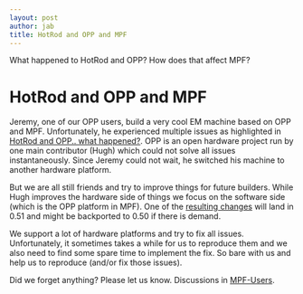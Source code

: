```yaml
---
layout: post
author: jab
title: HotRod and OPP and MPF
---
```

What happened to HotRod and OPP? How does that affect MPF?

# HotRod and OPP and MPF

Jeremy, one of our OPP users, build a very cool EM machine based on OPP and MPF.
Unfortunately, he experienced multiple issues as highlighted in
[HotRod and OPP.. what happened?](https://openpinballproject.wordpress.com/2018/06/27/6-26-2018-hot-rod-and-opp-what-happened/).
OPP is an open hardware project run by one main contributor (Hugh) which
could not solve all issues instantaneously.
Since Jeremy could not wait, he switched his machine to another hardware platform.

But we are all still friends and try to improve things for future builders.
While Hugh improves the hardware side of things we focus on the software side
(which is the OPP platform in MPF).
One of the [resulting changes](https://github.com/missionpinball/mpf/pull/1220)
will land in 0.51 and might be backported to 0.50 if there is demand.

We support a lot of hardware platforms and try to fix all issues.
Unfortunately, it sometimes takes a while for us to reproduce them and we also
need to find some spare time to implement the fix.
So bare with us and help us to reproduce (and/or fix those issues).


Did we forget anything? Please let us know.
Discussions in [MPF-Users](https://groups.google.com/forum/#!forum/mpf-users).
